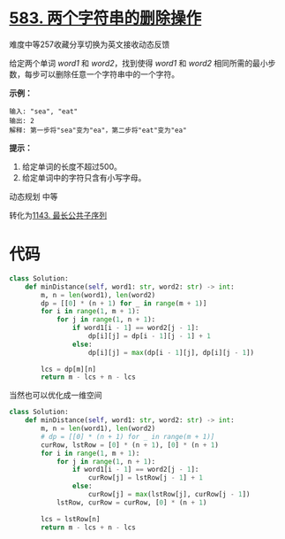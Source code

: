 # [583. 两个字符串的删除操作](https://leetcode-cn.com/problems/delete-operation-for-two-strings/)

难度中等257收藏分享切换为英文接收动态反馈

给定两个单词 *word1* 和 *word2*，找到使得 *word1* 和 *word2* 相同所需的最小步数，每步可以删除任意一个字符串中的一个字符。

 

**示例：**

```
输入: "sea", "eat"
输出: 2
解释: 第一步将"sea"变为"ea"，第二步将"eat"变为"ea"
```

 

**提示：**

1. 给定单词的长度不超过500。
2. 给定单词中的字符只含有小写字母。

动态规划 中等

转化为[1143. 最长公共子序列](https://leetcode-cn.com/problems/longest-common-subsequence/)

# 代码

```python
class Solution:
    def minDistance(self, word1: str, word2: str) -> int:
        m, n = len(word1), len(word2)
        dp = [[0] * (n + 1) for _ in range(m + 1)]
        for i in range(1, m + 1):
            for j in range(1, n + 1):
                if word1[i - 1] == word2[j - 1]:
                    dp[i][j] = dp[i - 1][j - 1] + 1
                else:
                    dp[i][j] = max(dp[i - 1][j], dp[i][j - 1])
        
        lcs = dp[m][n]
        return m - lcs + n - lcs
```

当然也可以优化成一维空间

```python
class Solution:
    def minDistance(self, word1: str, word2: str) -> int:
        m, n = len(word1), len(word2)
        # dp = [[0] * (n + 1) for _ in range(m + 1)]
        curRow, lstRow = [0] * (n + 1), [0] * (n + 1)
        for i in range(1, m + 1):
            for j in range(1, n + 1):
                if word1[i - 1] == word2[j - 1]:
                    curRow[j] = lstRow[j - 1] + 1
                else:
                    curRow[j] = max(lstRow[j], curRow[j - 1])
            lstRow, curRow = curRow, [0] * (n + 1)
        
        lcs = lstRow[n]
        return m - lcs + n - lcs
```

